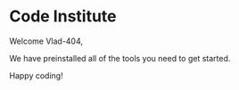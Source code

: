 # Code Institute

Welcome Vlad-404,

We have preinstalled all of the tools you need to get started.

Happy coding!